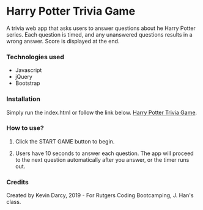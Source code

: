 # Harry Potter Trivia Game

A trivia web app that asks users to answer questions about he Harry Potter series. Each question is timed, and any unanswered questions results in a wrong answer. Score is displayed at the end.

### Technologies used
* Javascript
* jQuery
* Bootstrap

### Installation
Simply run the index.html or follow the link below.
[Harry Potter Trivia Game](https://k-darc.github.io/Harry-Potter-Trivia-Game/).

### How to use?
1. Click the START GAME button to begin.

2. Users have 10 seconds to answer each question. The app will proceed to the next question automatically after you answer, or the timer runs out.

### Credits
Created by Kevin Darcy, 2019 - For Rutgers Coding Bootcamping, J. Han's class.

